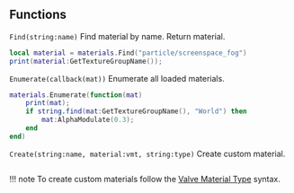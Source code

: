 ## Functions
```Find(string:name)``` Find material by name. Return material.
	
```lua 
local material = materials.Find("particle/screenspace_fog")
print(material:GetTextureGroupName());
``` 

```Enumerate(callback(mat))``` Enumerate all loaded materials.

```lua 
materials.Enumerate(function(mat)
	print(mat);
	if string.find(mat:GetTextureGroupName(), "World") then
		mat:AlphaModulate(0.3);
	end
end)
``` 

```Create(string:name, material:vmt, string:type)``` Create custom material.

```lua 
``` 

!!! note
	To create custom materials follow the [Valve Material Type](https://developer.valvesoftware.com/wiki/Material) syntax.